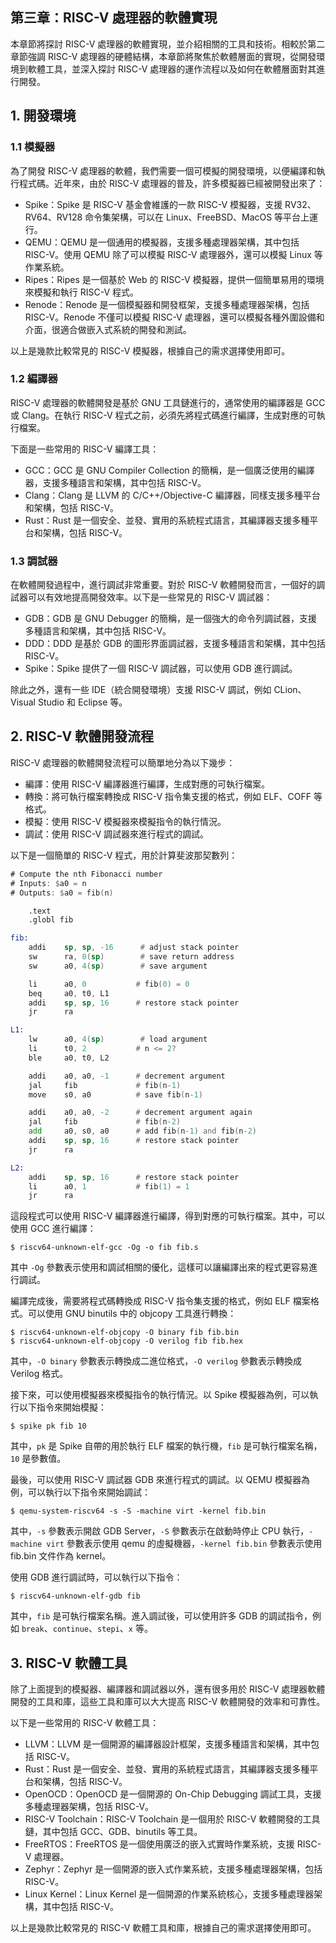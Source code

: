 ## 第三章：RISC-V 處理器的軟體實現

本章節將探討 RISC-V 處理器的軟體實現，並介紹相關的工具和技術。相較於第二章節強調 RISC-V 處理器的硬體結構，本章節將聚焦於軟體層面的實現，從開發環境到軟體工具，並深入探討 RISC-V 處理器的運作流程以及如何在軟體層面對其進行開發。

## 1. 開發環境

### 1.1 模擬器

為了開發 RISC-V 處理器的軟體，我們需要一個可模擬的開發環境，以便編譯和執行程式碼。近年來，由於 RISC-V 處理器的普及，許多模擬器已經被開發出來了：

- Spike：Spike 是 RISC-V 基金會維護的一款 RISC-V 模擬器，支援 RV32、RV64、RV128 命令集架構，可以在 Linux、FreeBSD、MacOS 等平台上運行。
- QEMU：QEMU 是一個通用的模擬器，支援多種處理器架構，其中包括 RISC-V。使用 QEMU 除了可以模擬 RISC-V 處理器外，還可以模擬 Linux 等作業系統。
- Ripes：Ripes 是一個基於 Web 的 RISC-V 模擬器，提供一個簡單易用的環境來模擬和執行 RISC-V 程式。
- Renode：Renode 是一個模擬器和開發框架，支援多種處理器架構，包括 RISC-V。Renode 不僅可以模擬 RISC-V 處理器，還可以模擬各種外圍設備和介面，很適合做嵌入式系統的開發和測試。

以上是幾款比較常見的 RISC-V 模擬器，根據自己的需求選擇使用即可。

### 1.2 編譯器

RISC-V 處理器的軟體開發是基於 GNU 工具鏈進行的，通常使用的編譯器是 GCC 或 Clang。在執行 RISC-V 程式之前，必須先將程式碼進行編譯，生成對應的可執行檔案。

下面是一些常用的 RISC-V 編譯工具：

- GCC：GCC 是 GNU Compiler Collection 的簡稱，是一個廣泛使用的編譯器，支援多種語言和架構，其中包括 RISC-V。
- Clang：Clang 是 LLVM 的 C/C++/Objective-C 編譯器，同樣支援多種平台和架構，包括 RISC-V。
- Rust：Rust 是一個安全、並發、實用的系統程式語言，其編譯器支援多種平台和架構，包括 RISC-V。

### 1.3 調試器

在軟體開發過程中，進行調試非常重要。對於 RISC-V 軟體開發而言，一個好的調試器可以有效地提高開發效率。以下是一些常見的 RISC-V 調試器：

- GDB：GDB 是 GNU Debugger 的簡稱，是一個強大的命令列調試器，支援多種語言和架構，其中包括 RISC-V。
- DDD：DDD 是基於 GDB 的圖形界面調試器，支援多種語言和架構，其中包括 RISC-V。
- Spike：Spike 提供了一個 RISC-V 調試器，可以使用 GDB 進行調試。

除此之外，還有一些 IDE（統合開發環境）支援 RISC-V 調試，例如 CLion、Visual Studio 和 Eclipse 等。

## 2. RISC-V 軟體開發流程

RISC-V 處理器的軟體開發流程可以簡單地分為以下幾步：

- 編譯：使用 RISC-V 編譯器進行編譯，生成對應的可執行檔案。
- 轉換：將可執行檔案轉換成 RISC-V 指令集支援的格式，例如 ELF、COFF 等格式。
- 模擬：使用 RISC-V 模擬器來模擬指令的執行情況。
- 調試：使用 RISC-V 調試器來進行程式的調試。

以下是一個簡單的 RISC-V 程式，用於計算斐波那契數列：

```asm
# Compute the nth Fibonacci number
# Inputs: $a0 = n
# Outputs: $a0 = fib(n)

    .text
    .globl fib

fib:
    addi    sp, sp, -16      # adjust stack pointer
    sw      ra, 0(sp)        # save return address
    sw      a0, 4(sp)        # save argument

    li      a0, 0           # fib(0) = 0
    beq     a0, t0, L1
    addi    sp, sp, 16      # restore stack pointer
    jr      ra

L1:
    lw      a0, 4(sp)        # load argument
    li      t0, 2           # n <= 2?
    ble     a0, t0, L2

    addi    a0, a0, -1      # decrement argument
    jal     fib             # fib(n-1)
    move    s0, a0          # save fib(n-1)

    addi    a0, a0, -2      # decrement argument again
    jal     fib             # fib(n-2)
    add     a0, s0, a0      # add fib(n-1) and fib(n-2)
    addi    sp, sp, 16      # restore stack pointer
    jr      ra

L2:
    addi    sp, sp, 16      # restore stack pointer
    li      a0, 1           # fib(1) = 1
    jr      ra
```

這段程式可以使用 RISC-V 編譯器進行編譯，得到對應的可執行檔案。其中，可以使用 GCC 進行編譯：

```
$ riscv64-unknown-elf-gcc -Og -o fib fib.s
```

其中 `-Og` 參數表示使用和調試相關的優化，這樣可以讓編譯出來的程式更容易進行調試。

編譯完成後，需要將程式碼轉換成 RISC-V 指令集支援的格式，例如 ELF 檔案格式。可以使用 GNU binutils 中的 objcopy 工具進行轉換：

```
$ riscv64-unknown-elf-objcopy -O binary fib fib.bin
$ riscv64-unknown-elf-objcopy -O verilog fib fib.hex
```

其中，`-O binary` 參數表示轉換成二進位格式，`-O verilog` 參數表示轉換成 Verilog 格式。

接下來，可以使用模擬器來模擬指令的執行情況。以 Spike 模擬器為例，可以執行以下指令來開始模擬：

```
$ spike pk fib 10
```

其中，`pk` 是 Spike 自帶的用於執行 ELF 檔案的執行機，`fib` 是可執行檔案名稱，`10` 是參數值。

最後，可以使用 RISC-V 調試器 GDB 來進行程式的調試。以 QEMU 模擬器為例，可以執行以下指令來開始調試：

```
$ qemu-system-riscv64 -s -S -machine virt -kernel fib.bin
```

其中，`-s` 參數表示開啟 GDB Server，`-S` 參數表示在啟動時停止 CPU 執行，`-machine virt` 參數表示使用 qemu 的虛擬機器，`-kernel fib.bin` 參數表示使用 fib.bin 文件作為 kernel。

使用 GDB 進行調試時，可以執行以下指令：

```
$ riscv64-unknown-elf-gdb fib
```

其中，`fib` 是可執行檔案名稱。進入調試後，可以使用許多 GDB 的調試指令，例如 `break`、`continue`、`stepi`、`x` 等。

## 3. RISC-V 軟體工具

除了上面提到的模擬器、編譯器和調試器以外，還有很多用於 RISC-V 處理器軟體開發的工具和庫，這些工具和庫可以大大提高 RISC-V 軟體開發的效率和可靠性。

以下是一些常用的 RISC-V 軟體工具：

- LLVM：LLVM 是一個開源的編譯器設計框架，支援多種語言和架構，其中包括 RISC-V。
- Rust：Rust 是一個安全、並發、實用的系統程式語言，其編譯器支援多種平台和架構，包括 RISC-V。
- OpenOCD：OpenOCD 是一個開源的 On-Chip Debugging 調試工具，支援多種處理器架構，包括 RISC-V。
- RISC-V Toolchain：RISC-V Toolchain 是一個用於 RISC-V 軟體開發的工具鏈，其中包括 GCC、GDB、binutils 等工具。
- FreeRTOS：FreeRTOS 是一個使用廣泛的嵌入式實時作業系統，支援 RISC-V 處理器。
- Zephyr：Zephyr 是一個開源的嵌入式作業系統，支援多種處理器架構，包括 RISC-V。
- Linux Kernel：Linux Kernel 是一個開源的作業系統核心，支援多種處理器架構，其中包括 RISC-V。

以上是幾款比較常見的 RISC-V 軟體工具和庫，根據自己的需求選擇使用即可。